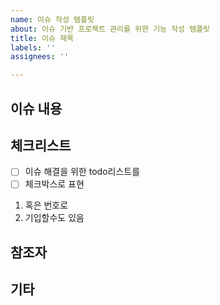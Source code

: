 ```yaml
---
name: 이슈 작성 템플릿
about: 이슈 기반 프로젝트 관리를 위한 기능 작성 템플릿
title: 이슈 제목
labels: ''
assignees: ''

---
```


## 이슈 내용

## 체크리스트
- [ ] 이슈 해결을 위한 todo리스트를
- [ ] 체크박스로 표현

1. 혹은 번호로
2. 기입할수도 있음

## 참조자

## 기타
